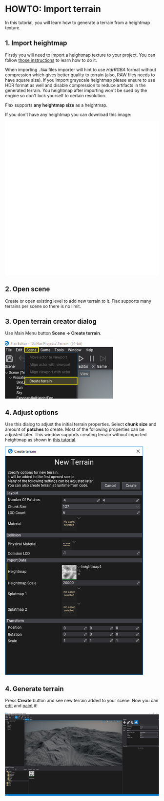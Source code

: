 # HOWTO: Import terrain

In this tutorial, you will learn how to generate a terrain from a heightmap texture.

## 1. Import heightmap

Firstly you will need to import a heightmap texture to your project. You can follow [those instructions](../../graphics/textures/index.md) to learn how to do it.

When importing `.RAW` files importer will hint to use *HdrRGBA* format without compression which gives better quality to terrain (also, RAW files needs to have square size). If you import grayscale heightmap please ensure to use HDR format as well and disable compression to reduce artifacts in the generated terrain. You heightmap after importing won't be sued by the engine so don't lock yourself to certain resolution.

Flax supports **any heightmap size** as a heightmap.

If you don't have any heightmap you can download this image:

![Sample heightmap](media/heightmap4.png)

## 2. Open scene

Create or open existing level to add new terrain to it. Flax supports many terrains per scene so there is no limit.

## 3. Open terrain creator dialog

Use Main Menu button **Scene -> Create terrain**.

![Create Terrain](media/create-terrain.png)

## 4. Adjust options

Use this dialog to adjust the initial terrain properties. Select **chunk size** and amount of **patches** to create. Most of the following properties can be adjusted later. This window supports creating terrain without imported heightmap as shown in [this tutorial](create-terrain.md).

![Create Terrain Dialog](media/import-terrain-dialog.png)

## 4. Generate terrain

Press **Create** button and see new terrain added to your scene. Now you can [edit](../editing.md) and [paint](../painting.md) it!

![Import Terrain](media/imported-terrain.jpg)
